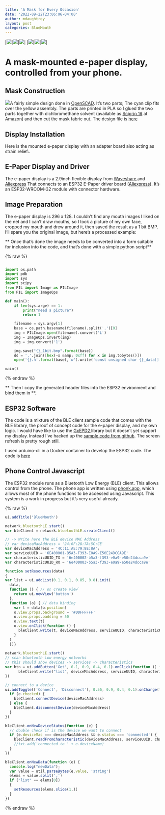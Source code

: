 ```yaml
---
title: 'A Mask for Every Occasion'
date: '2022-09-22T23:06:06-04:00'
author: mdaughtrey
layout: post
categories: BlueMouth
---
```


|![](/assets/uploads/2020/10/underbite-150x150.jpg)|![](/assets/uploads/2020/10/snarl-150x150.jpg)|![](/assets/uploads/2020/10/smile-150x150.jpg)|
|![](/assets/uploads/2020/10/overbite-150x150.jpg)|![](/assets/uploads/2020/10/hackaday-150x150.jpg)|![](/assets/uploads/2020/10/gritted-150x150.jpg)|

# A mask-mounted e-paper display, controlled from your phone.

## Mask Construction

![](/assets/uploads/2020/10/image-300x217.png)A fairly simple design done in [OpenSCAD](http://www.openscad.org/). It’s two parts; The cyan clip fits over the yellow assembly. The parts are printed in PLA so I glued the two parts together with dichloromethane solvent (available as [Scigrip 16](https://www.amazon.com/s?k=scigrip+16&crid=1GZGEW2J5Q9K3&sprefix=scigrip%2Caps%2C133&ref=nb_sb_ss_i_2_7) at Amazon) and then cut the mask fabric out. The design file is [here](https://github.com/mdaughtrey/openscad/blob/master/bluemouth/bluemouth.scad)


## Display Installation
Here is the mounted e-paper display with an adapter board also acting as strain relief:.

## E-Paper Display and Driver
The e-paper display is a 2.9inch flexible display from [Waveshare ](https://www.waveshare.com/product/displays/e-paper/epaper-2/2.9inch-e-paper-d.htm)and [Aliexpress](https://www.aliexpress.com/item/32922604788.html?spm=a2g0o.productlist.0.0.798f72759DOwkb&algo_pvid=0bf8d789-ec06-4d99-8209-729a705f2530&algo_expid=0bf8d789-ec06-4d99-8209-729a705f2530-0&btsid=0bb0624216031648794658905e68db&ws_ab_test=searchweb0_0,searchweb201602_,searchweb201603_)
That connects to an ESP32 E-Paper driver board ([Aliexpress](https://www.aliexpress.com/item/4000804064988.html?spm=a2g0s.9042311.0.0.148b4c4dXyq1Qj)). It’s an ESP32-WROOM-32 module with connector hardware.

## Image Preparation
The e-paper display is 296 x 128. I couldn’t find any mouth images I liked on the net and I can’t draw mouths, so I took a picture of my own face, cropped my mouth and drew around it, then saved the result as a 1 bit BMP. I’ll spare you the original image, but here’s a processed example:

** Once that’s done the image needs to be converted into a form suitable for inclusion into the code, and that’s done with a simple python script**

{% raw %}
~~~ python

import os.path
import pdb
import sys
import scipy
from PIL import Image as PILImage 
from PIL import ImageOps

def main():
    if len(sys.argv) == 1:
        print("need a picture")
        return 1

    filename = sys.argv[1]
    base = os.path.basename(filename).split('.')[0]
    img = PILImage.open(filename).convert('L')
    img = ImageOps.invert(img)
    img = img.convert('1')

    img.save("{}_1bit.bmp".format(base))
    dd = ','.join([hex(~x &amp; 0xff) for x in img.tobytes()])
    open('{}.h'.format(base),'w').write('const unsigned char {}_data[] = {{{}}};\n'.format(base, dd))

main()
~~~
{% endraw %}

** Then I copy the generated header files into the ESP32 environment and bind them in **.

## ESP32 Software

The code is a mixture of the BLE client sample code that comes with the BLE library, the proof of concept code for the e-paper display, and my own logic. I would have like to use the [GxEPD2 ](https://github.com/ZinggJM/GxEPD2)library but it doesn’t yet support my display. Instead I’ve hacked up the [sample code from github](https://github.com/waveshare/e-Paper/tree/master/Arduino). The screen refresh is pretty rough still.

I used arduino-cli in a Docker container to develop the ESP32 code. The code is [here](https://github.com/mdaughtrey/personal-projects/tree/master/arduino/arduino-cli/eink/bluemouth/bluemouth)

## Phone Control Javascript

The ESP32 module runs as a Bluetooth Low Energy (BLE) client. This allows control from the phone. The phone app is written using [phonk.app](https://phonk.app/), which allows most of the phone functions to be accessed using Javascript. This system is a work in progress but it’s very useful already.  

{% raw %}
~~~ javascript
ui.addTitle('BlueMouth')

network.bluetoothLE.start()
var bleClient = network.bluetoothLE.createClient()

// -> Write here the BLE device MAC Address
// var deviceMacAddress = '24:6F:28:7A:5C:CE'
var deviceMacAddress = '4C:11:AE:79:8E:8A';
var serviceUUID = '6E400001-B5A3-F393-E0A9-E50E24DCCA9E'
var characteristicUUID_TX = '6e400002-b5a3-f393-e0a9-e50e24dcca9e'
var characteristicUUID_RX = '6e400003-b5a3-f393-e0a9-e50e24dcca9e'

function setResources(data)
{
var list = ui.addList(0.1, 0.1, 0.85, 0.8).init(
  data,
  function () { // on create view`
    return ui.newView('button')
  },
  function (o) { // data binding
    var t = data[o.position]
    o.view.props.background = '#00FFFFFF'
    o.view.props.padding = 50
    o.view.text(t)
    o.view.onClick(function () {
      bleClient.write(t, deviceMacAddress, serviceUUID, characteristicUUID_TX)
    }
  )
  })}
  
network.bluetoothLE.start()
// scan bluetooth low energy networks
// this should show devices -> services -> characteristics
var btn = ui.addButton('Get', 0.1, 0.9, 0.4, 0.1).onClick(function () {
      bleClient.write("list", deviceMacAddress, serviceUUID, characteristicUUID_TX)
})

// connect to a device
ui.addToggle(['Connect', 'Disconnect'], 0.55, 0.9, 0.4, 0.1).onChange(function (e) {
  if (e.checked) {
    bleClient.connectDevice(deviceMacAddress)
  } else {
    bleClient.disconnectDevice(deviceMacAddress)
  }
})

bleClient.onNewDeviceStatus(function (e) {
  // double check if is the device we want to connect
  if (e.deviceMac === deviceMacAddress && e.status === 'connected') {
    bleClient.readFromCharacteristic(deviceMacAddress, serviceUUID, characteristicUUID_RX)
    //txt.add('connected to ' + e.deviceName)
  }
})

bleClient.onNewData(function (e) {
  console.log("newData");
  var value = util.parseBytes(e.value, 'string')
  elems = value.split(',')
  if ("list" == elems[0])
  {
    setResources(elems.slice(1,))
  }
})
~~~
{% endraw %}

